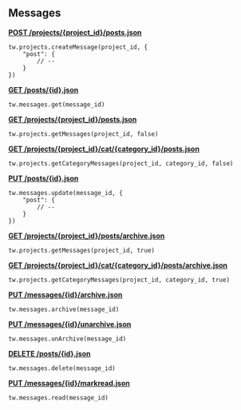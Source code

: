 ## Messages

[**POST /projects/{project_id}/posts.json**](https://developer.teamwork.com/messages#create_a_message)

```
tw.projects.createMessage(project_id, {
	"post": {
		// --
	}
})
```

[**GET /posts/{id}.json**](https://developer.teamwork.com/messages#retrieve_a_single)

```
tw.messages.get(message_id)
```

[**GET /projects/{project_id}/posts.json**](https://developer.teamwork.com/messages#retrieve_latest_m)

```
tw.projects.getMessages(project_id, false)
```

[**GET /projects/{project_id}/cat/{category_id}/posts.json**](https://developer.teamwork.com/messages#retrieve_messages)

```
tw.projects.getCategoryMessages(project_id, category_id, false)
```

[**PUT /posts/{id}.json**](https://developer.teamwork.com/messages#update_message)

```
tw.messages.update(message_id, {
	"post": {
		// --
	}
})
```

[**GET /projects/{project_id}/posts/archive.json**](https://developer.teamwork.com/messages#get_archived_mess)

```
tw.projects.getMessages(project_id, true)
```

[**GET /projects/{project_id}/cat/{category_id}/posts/archive.json**](https://developer.teamwork.com/messages#get_archived_mess)

```
tw.projects.getCategoryMessages(project_id, category_id, true)
```

[**PUT /messages/{id}/archive.json**](https://developer.teamwork.com/messages#archive_a_message)

```
tw.messages.archive(message_id)
```

[**PUT /messages/{id}/unarchive.json**](https://developer.teamwork.com/messages#un-archive_a_mess)

```
tw.messages.unArchive(message_id)
```

[**DELETE /posts/{id}.json**](https://developer.teamwork.com/messages#destroy_message)

```
tw.messages.delete(message_id)
```

[**PUT /messages/{id}/markread.json**](https://developer.teamwork.com/messages#mark_message_read)

```
tw.messages.read(message_id)
```

